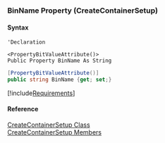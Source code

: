﻿### BinName Property (CreateContainerSetup)

#### Syntax

```vbnet
'Declaration

<PropertyBitValueAttribute()>
Public Property BinName As String
```

```csharp
[PropertyBitValueAttribute()]
public string BinName {get; set;}
```

[!include[Requirements](../partials/requirements.md)]

#### Reference

[CreateContainerSetup Class](FChoice.Toolkits.Clarify~FChoice.Toolkits.Clarify.Logistics.CreateContainerSetup.md)  
[CreateContainerSetup Members](FChoice.Toolkits.Clarify~FChoice.Toolkits.Clarify.Logistics.CreateContainerSetup_members.md)